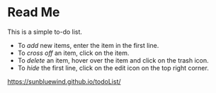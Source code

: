 # Read Me

This is a simple to-do list.

- To *add* new items, enter the item in the first line.
- To *cross off* an item, click on the item.
- To *delete* an item, hover over the item and click on the trash icon.
- To *hide* the first line, click on the edit icon on the top right corner.

https://sunbluewind.github.io/todoList/
